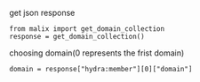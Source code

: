 get json response

    from malix import get_domain_collection
    response = get_domain_collection()
  
choosing domain(0 represents the frist domain)

    domain = response["hydra:member"][0]["domain"]

